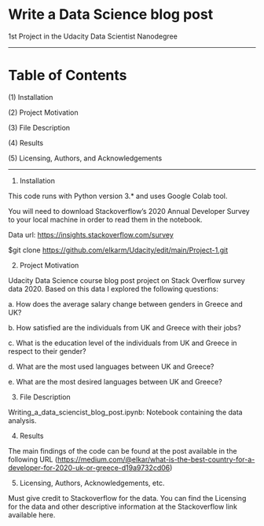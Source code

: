 # Write a Data Science blog post

1st Project in the Udacity Data Scientist Nanodegree
_______________________________________________________________________________________________________________________________________________________________________________

# Table of Contents

 (1)  Installation
 
 (2)  Project Motivation
 
 (3)  File Description
 
 (4)  Results
 
 (5)  Licensing, Authors, and Acknowledgements

-------------------------------------------------------------------------------------------------------------------------------------------------------------------------------

1. Installation

This code runs with Python version 3.* and uses Google Colab tool.

You will need to download Stackoverflow’s 2020 Annual Developer Survey to your local machine in order to read them in the notebook.

Data url: https://insights.stackoverflow.com/survey

$git clone https://github.com/elkarm/Udacity/edit/main/Project-1.git


2. Project Motivation

Udacity Data Science course blog post project on Stack Overflow survey data 2020. Based on this data I explored the following questions:

a. How does the average salary change between genders in Greece and UK?

b. How satisfied are the individuals from UK and Greece with their jobs?

c. What is the education level of the individuals from UK and Greece in respect to their gender?

d. What are the most used languages between UK and Greece?

e. What are the most desired languages between UK and Greece?



3. File Description

Writing_a_data_sciencist_blog_post.ipynb: Notebook containing the data analysis.

4. Results

The main findings of the code can be found at the post available in the following URL (https://medium.com/@elkar/what-is-the-best-country-for-a-developer-for-2020-uk-or-greece-d19a9732cd06)

5. Licensing, Authors, Acknowledgements, etc.

Must give credit to Stackoverflow for the data. You can find the Licensing for the data and other descriptive information at the Stackoverflow link available here.
